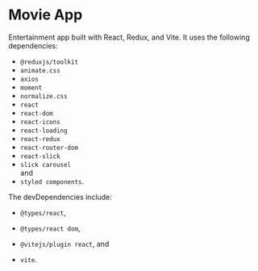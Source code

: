 
# Movie App

Entertainment app built with React, Redux, and Vite. It uses the following dependencies: 

- `@reduxjs/toolkit` 
- `animate.css` 
- `axios` 
- `moment` 
- `normalize.css` 
- `react` 
- `react-dom` 
- `react-icons` 
- `react-loading` 
- `react-redux` 
- `react-router-dom` 
- `react-slick` 
- `slick carousel`  
and  
 - `styled components`.  

 The devDependencies include:  

 - `@types/react`,  

 - `@types/react dom`,  

 - `@vitejs/plugin react`, and   

 - `vite`.
